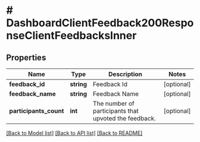 # # DashboardClientFeedback200ResponseClientFeedbacksInner

## Properties

Name | Type | Description | Notes
------------ | ------------- | ------------- | -------------
**feedback_id** | **string** | Feedback Id | [optional]
**feedback_name** | **string** | Feedback Name | [optional]
**participants_count** | **int** | The number of participants that upvoted the feedback. | [optional]

[[Back to Model list]](../../README.md#models) [[Back to API list]](../../README.md#endpoints) [[Back to README]](../../README.md)

